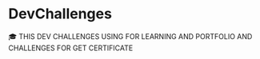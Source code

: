 # DevChallenges
🎓 THIS DEV CHALLENGES USING FOR LEARNING AND PORTFOLIO AND CHALLENGES FOR GET CERTIFICATE
